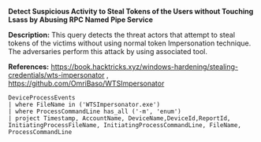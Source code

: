 **Detect Suspicious Activity to Steal Tokens of the Users without Touching Lsass by Abusing RPC Named Pipe Service**

**Description:** This query detects the threat actors that attempt to steal tokens of the victims without using normal token Impersonation technique. The adversaries perform this attack by using associated tool. 

**References:** https://book.hacktricks.xyz/windows-hardening/stealing-credentials/wts-impersonator , https://github.com/OmriBaso/WTSImpersonator

```
DeviceProcessEvents
| where FileName in ('WTSImpersonator.exe')
| where ProcessCommandLine has_all ('-m', 'enum')
| project Timestamp, AccountName, DeviceName,DeviceId,ReportId, InitiatingProcessFileName, InitiatingProcessCommandLine, FileName, ProcessCommandLine
```
